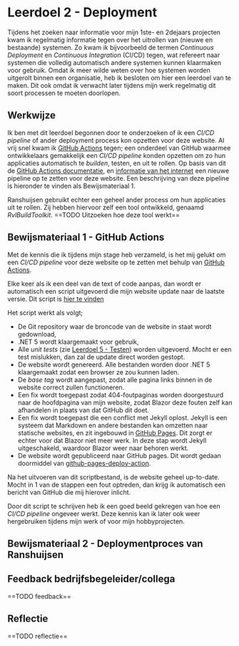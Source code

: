 ﻿# Leerdoel 2 - Deployment

Tijdens het zoeken naar informatie voor mijn 1ste- en 2dejaars projecten kwam ik regelmatig informatie tegen over het uitrollen van (nieuwe en bestaande) systemen. Zo kwam ik bijvoorbeeld de termen _Continuous Deployment_ en _Continuous Integration_ (CI/CD) tegen, wat refereert naar systemen die volledig automatisch andere systemen kunnen klaarmaken voor gebruik. Omdat ik meer wilde weten over hoe systemen worden uitgerolt binnen een organisatie, heb ik besloten om hier een leerdoel van te maken. Dit ook omdat ik verwacht later tijdens mijn werk regelmatig dit soort processen te moeten doorlopen.

## Werkwijze

Ik ben met dit leerdoel begonnen door te onderzoeken of ik een _CI/CD pipeline_ of ander deployment process kon opzetten voor deze website. Al vrij snel kwam ik [GitHub Actions](https://github.com/features/actions) tegen; een onderdeel van GitHub waarmee ontwikkelaars gemakkelijk een _CI/CD pipeline_ konden opzetten om zo hun applicaties automatisch te _builden_, testen, en uit te rollen. Op basis van dit de [GitHub Actions documentatie](https://docs.github.com/en/free-pro-team@latest/actions), en [informatie van het internet](https://swimburger.net/blog/dotnet/how-to-deploy-aspnet-blazor-webassembly-to-github-pages) een nieuwe pipeline op te zetten voor deze website. Een beschrijving van deze pipeline is hieronder te vinden als Bewijsmateriaal 1.

Ranshuijsen gebruikt echter een geheel ander process om hun applicaties uit te rollen. Zij hebben hiervoor zelf een tool ontwikkeld, genaamd _RvlBuildToolkit_.
==TODO Uitzoeken hoe deze tool werkt==

## Bewijsmateriaal 1 - GitHub Actions

Met de kennis die ik tijdens mijn stage heb verzameld, is het mij gelukt om een _CI/CD pipeline_ voor deze website op te zetten met behulp van [GitHub Actions](https://github.com/features/actions).

Elke keer als ik een deel van de text of code aanpas, dan wordt er automatisch een script uitgevoerd die mijn website update naar de laatste versie. Dit script is [hier te vinden](https://github.com/TehNolz/Portfolio/blob/master/.github/workflows/update.yml)

Het script werkt als volgt;

* De Git repository waar de broncode van de website in staat wordt gedownload,
* .NET 5 wordt klaargemaakt voor gebruik,
* Alle _unit tests_ (zie [Leerdoel 5 - Testen](Content/Stage3/Leerdoelen/5)) worden uitgevoerd. Mocht er een test mislukken, dan zal de update direct worden gestopt.
* De website wordt genereerd. Alle bestanden worden door .NET 5 klaargemaakt zodat een browser ze zou kunnen laden.
* De _base tag_ wordt aangepast, zodat alle pagina links binnen in de website correct zullen functioneren.
* Een fix wordt toegepast zodat 404-foutpaginas worden doorgestuurd naar de hoofdpagina van mijn website, zodat Blazor deze fouten zelf kan afhandelen in plaats van dat GitHub dit doet.
* Een fix wordt toegepast die een conflict met Jekyll oplost. Jekyll is een systeem dat Markdown en andere bestanden kan omzetten naar statische websites, en zit ingebouwd in [GitHub Pages](https://pages.github.com/). Dit zorgt er echter voor dat Blazor niet meer werk. In deze stap wordt Jekyll uitgeschakeld, waardoor Blazor weer naar behoren werkt.
* De website wordt gepubliceerd naar GitHub pages. Dit wordt gedaan doormiddel van [github-pages-deploy-action](https://github.com/JamesIves/github-pages-deploy-action).

Na het uitvoeren van dit scriptbestand, is de website geheel up-to-date. Mocht in 1 van de stappen een fout optreden, dan krijg ik automatisch een bericht van GitHub die mij hierover inlicht.

Door dit script te schrijven heb ik een goed beeld gekregen van hoe een _CI/CD pipeline_ ongeveer werkt. Deze kennis kan ik later ook weer hergebruiken tijdens mijn werk of voor mijn hobbyprojecten.

## Bewijsmateriaal 2 - Deploymentproces van Ranshuijsen

## Feedback bedrijfsbegeleider/collega
==TODO feedback==

## Reflectie
==TODO reflectie==
